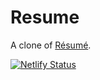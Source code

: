 # Resume

A clone of [Résumé](https://github.com/maxboeck/resume).

[![Netlify Status](https://api.netlify.com/api/v1/badges/159f149f-943e-416d-9edf-13f661918ad1/deploy-status)](https://app.netlify.com/sites/cvjohanedlund/deploys)